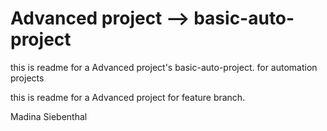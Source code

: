 # Advanced project --> basic-auto-project


this is readme for a Advanced project's basic-auto-project.
for automation projects


this is readme for a Advanced  project for feature branch.

Madina Siebenthal